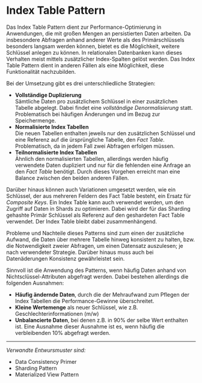 # Index Table Pattern

Das Index Table Pattern dient zur Performance-Optimierung in Anwendungen,
die mit großen Mengen an persistierten Daten arbeiten.
Da insbesondere Abfragen anhand anderer Werte als des Primärschlüssels
besonders langsam werden können, bietet es die Möglichkeit,
weitere Schlüssel anlegen zu können.
In relationalen Datenbanken kann dieses Verhalten meist mittels
zusätzlicher Index-Spalten gelöst werden.
Das Index Table Pattern dient in anderen Fällen als eine Möglichkeit,
diese Funktionalität nachzubilden.

Bei der Umsetzung gibt es drei unterschliedliche Strategien:

- __Vollständige Duplizierung__  
  Sämtliche Daten pro zusätzlichem Schlüssel in einer zusätzlichen Tabelle
  abgelegt. Dabei findet eine _vollständige Denormalisierung_ statt.
  Problematisch bei häufigen Änderungen und im Bezug zur Speichermenge.
- __Normalisierte Index Tabellen__  
  Die neuen Tabellen enthalten jeweils nur den zusätzlichen Schlüssel
  und eine Referenz auf die ürsprüngliche Tabelle, den _Fact Table_.
  Problematisch, da in jedem Fall zwei Abfragen erfolgen müssen.
- __Teilnormalisierte Index Tabellen__  
  Ähnlich den normalisierten Tabellen, allerdings werden häufig
  verwendete Daten dupliziert und nur für die fehlenden eine
  Anfrage an den _Fact Table_ benötigt.
  Durch dieses Vorgehen erreicht man eine Balance zwischen den beiden
  anderen Fällen.

Darüber hinaus können auch Variationen umgesetzt werden,
wie ein Schlüssel, der aus mehreren Feldern des Fact Table besteht,
ein Ersatz für _Composite Keys_.
Ein Index Table kann auch verwendet werden, um den Zugriff auf Daten in
Shards zu optimieren. Dabei wird der für das Sharding gehashte
Primär Schlüssel als Referenz auf den geshardeten Fact Table verwendet.
Der Index Table bleibt dabei zusammenhängend.

Probleme und Nachteile dieses Patterns sind zum einen der zusätzliche Aufwand,
die Daten über mehrere Tabelle hinweg konsistent zu halten, bzw. die Notwendigkeit
zweier Abfragen, um einen Datensatz auszulesen; je nach verwendeter Strategie.
Darüber hinaus muss auch bei Datenäderungen Konsistenz gewährleistet sein.

Sinnvoll ist die Anwendung des Patterns, wenn häufig Daten anhand von Nichtsclüssel-Attributen
abgefragt werden. Dabei bestehen allerdings die folgenden Ausnahmen:
- __Häufig ändernde Daten__, durch die der Mehraufwand zum Pflegen der Index Tabellen
  die Performance-Gewinne überschreitet.
- __Kleine Wertemenge__ als neuer Schlüssel, wie z.B. Geschlechterinformationen (m/w)
- __Unbalancierte Daten__, bei denen z.B. in 90% der selbe Wert enthalten ist.
  Eine Ausnahme dieser Ausnahme ist es, wenn häufig die verbleibenden 10% abgefragt werden.

---

_Verwandte Entwursmuster sind:_
- Data Consistency Primer
- Sharding Pattern
- Materialized View Pattern
